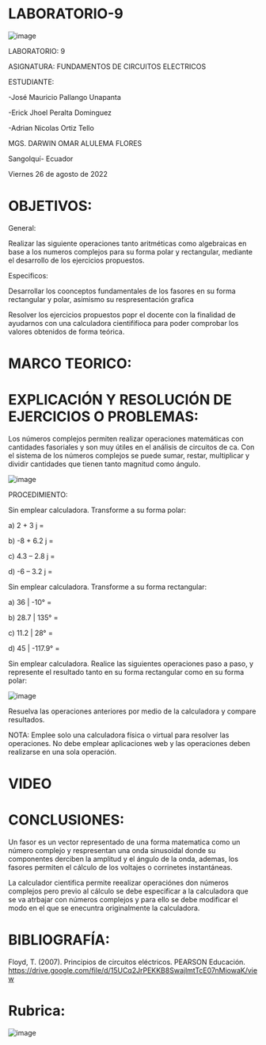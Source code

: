 # LABORATORIO-9

![image](https://user-images.githubusercontent.com/105695077/169195292-caeb0d12-8f66-4f08-bb58-2efffc44ccf5.png)




LABORATORIO: 9



ASIGNATURA: FUNDAMENTOS DE CIRCUITOS ELECTRICOS

ESTUDIANTE: 

-José Mauricio Pallango Unapanta

-Erick Jhoel Peralta Dominguez

-Adrian Nicolas Ortiz Tello 

MGS. DARWIN OMAR ALULEMA FLORES

Sangolquí- Ecuador

Viernes 26 de agosto de 2022

# OBJETIVOS:

General:

Realizar las siguiente operaciones tanto aritméticas como algebraicas en base a los numeros complejos para su forma polar y rectangular, mediante el desarrollo de los ejercicios propuestos.

Especificos:

Desarrollar los coonceptos fundamentales de los fasores en su forma rectangular y polar, asimismo su respresentación grafica

Resolver los ejercicios propuestos popr el docente con la finalidad de ayudarnos con una calculadora cientifífioca para poder comprobar los valores obtenidos de forma teórica.

# MARCO TEORICO:



# EXPLICACIÓN Y RESOLUCIÓN DE EJERCICIOS O PROBLEMAS:

Los números complejos permiten realizar operaciones matemáticas con
cantidades fasoriales y son muy útiles en el análisis de circuitos de ca. Con el sistema de
los números complejos se puede sumar, restar, multiplicar y dividir cantidades que tienen
tanto magnitud como ángulo.

![image](https://user-images.githubusercontent.com/105695077/186900660-2dbc849e-0da3-4d53-bcae-42fcaa4b857a.png)

PROCEDIMIENTO:

Sin emplear calculadora. Transforme a su forma polar:

a) 2 + 3 j =

b) -8 + 6.2 j =

c) 4.3 – 2.8 j =

d) -6 – 3.2 j =

Sin emplear calculadora. Transforme a su forma rectangular:

a) 36 | -10° =

b) 28.7 | 135° =

c) 11.2 | 28° =

d) 45 | -117.9° =

Sin emplear calculadora. Realice las siguientes operaciones paso a paso, y represente el resultado tanto en su forma rectangular como en su forma polar:

![image](https://user-images.githubusercontent.com/105695077/186901308-43e5cc07-0a84-4e25-a663-b0f32fb26797.png)

Resuelva las operaciones anteriores por medio de la calculadora y compare
resultados.



NOTA: Emplee solo una calculadora física o virtual para resolver las operaciones. No debe emplear aplicaciones web y las operaciones deben realizarse en una sola operación.

# VIDEO

# CONCLUSIONES:

Un fasor es un vector representado de una forma matematica como un número complejo y respresentan una onda sinusoidal donde su componentes derciben la amplitud y el ángulo de la onda, ademas, los fasores permiten el cálculo de los voltajes o corrinetes instantáneas.

La calculador cientifica permite reealizar operaciónes don números complejos pero previo al cálculo se debe especificar a la calculadora que se va atrbajar con números complejos y para ello se debe modificar el modo en el que se enecuntra originalmente la calculadora.

# BIBLIOGRAFÍA:

Floyd, T. (2007). Principios de circuitos eléctricos. PEARSON Educación. https://drive.google.com/file/d/15UCq2JrPEKKB8SwajlmtTcE07nMiowaK/view

# Rubrica:

![image](https://user-images.githubusercontent.com/105695077/169549221-6a6d7d81-301f-4ae6-adad-f0a59a65b83e.png)

